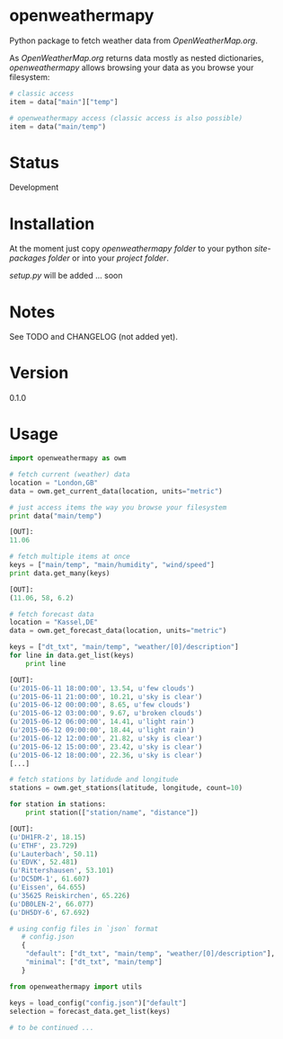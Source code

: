 # openweathermapy
Python package to fetch weather data from *OpenWeatherMap.org*.

As *OpenWeatherMap.org* returns data mostly as nested dictionaries,
*openweathermapy* allows browsing your data as you browse your filesystem:
```Python
# classic access
item = data["main"]["temp"]

# openweathermapy access (classic access is also possible)
item = data("main/temp")
```

# Status
Development

# Installation
At the moment just copy *openweathermapy folder* to your python *site-packages folder* or into your *project folder*.

*setup.py* will be added ... soon

# Notes

See TODO and CHANGELOG (not added yet).

# Version
0.1.0

# Usage
```Python
import openweathermapy as owm

# fetch current (weather) data
location = "London,GB"
data = owm.get_current_data(location, units="metric")

# just access items the way you browse your filesystem
print data("main/temp")

[OUT]:
11.06

# fetch multiple items at once
keys = ["main/temp", "main/humidity", "wind/speed"]
print data.get_many(keys)

[OUT]:
(11.06, 58, 6.2)

# fetch forecast data
location = "Kassel,DE"
data = owm.get_forecast_data(location, units="metric")

keys = ["dt_txt", "main/temp", "weather/[0]/description"]
for line in data.get_list(keys)
	print line

[OUT]:
(u'2015-06-11 18:00:00', 13.54, u'few clouds')
(u'2015-06-11 21:00:00', 10.21, u'sky is clear')
(u'2015-06-12 00:00:00', 8.65, u'few clouds')
(u'2015-06-12 03:00:00', 9.67, u'broken clouds')
(u'2015-06-12 06:00:00', 14.41, u'light rain')
(u'2015-06-12 09:00:00', 18.44, u'light rain')
(u'2015-06-12 12:00:00', 21.82, u'sky is clear')
(u'2015-06-12 15:00:00', 23.42, u'sky is clear')
(u'2015-06-12 18:00:00', 22.36, u'sky is clear')
[...]

# fetch stations by latidude and longitude
stations = owm.get_stations(latitude, longitude, count=10)

for station in stations:
	print station(["station/name", "distance"])

[OUT]:
(u'DH1FR-2', 18.15)
(u'ETHF', 23.729)
(u'Lauterbach', 50.11)
(u'EDVK', 52.481)
(u'Rittershausen', 53.101)
(u'DC5DM-1', 61.607)
(u'Eissen', 64.655)
(u'35625 Reiskirchen', 65.226)
(u'DB0LEN-2', 66.077)
(u'DH5DY-6', 67.692)

# using config files in `json` format
   # config.json
   {
	"default": ["dt_txt", "main/temp", "weather/[0]/description"],
	"minimal": ["dt_txt", "main/temp"]
   }

from openweathermapy import utils

keys = load_config("config.json")["default"]
selection = forecast_data.get_list(keys)
 
# to be continued ...
```
